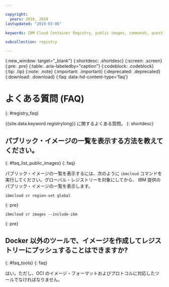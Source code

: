 ```yaml
---

copyright:
  years: 2018, 2019
lastupdated: "2019-03-06"

keywords: IBM Cloud Container Registry, public images, commands, questions, registry, faq, 

subcollection: registry

---
```


{:new_window: target="_blank"}
{:shortdesc: .shortdesc}
{:screen: .screen}
{:pre: .pre}
{:table: .aria-labeledby="caption"}
{:codeblock: .codeblock}
{:tip: .tip}
{:note: .note}
{:important: .important}
{:deprecated: .deprecated}
{:download: .download}
{:faq: data-hd-content-type='faq'}

# よくある質問 (FAQ)
{: #registry_faq}

{{site.data.keyword.registrylong}} に関するよくある質問。
{: shortdesc}

## パブリック・イメージの一覧を表示する方法を教えてください。
{: #faq_list_public_images}
{: faq}

パブリック・イメージの一覧を表示するには、次のように `ibmcloud` コマンドを実行してください。グローバル・レジストリーを対象にしてから、 IBM 提供のパブリック・イメージの一覧を表示します。

```
ibmcloud cr region-set global
```
{: pre}

```
ibmcloud cr images --include-ibm
```
{: pre}

## Docker 以外のツールで、イメージを作成してレジストリーにプッシュすることはできますか?
{: #faq_tools}
{: faq}

はい。ただし、OCI のイメージ・フォーマットおよびプロトコルに対応したツールでなければなりません。
